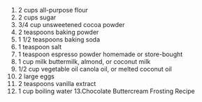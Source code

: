1. 2 cups all-purpose flour
2. 2 cups sugar
3. 3/4 cup unsweetened cocoa powder
4. 2 teaspoons baking powder
5. 1 1/2 teaspoons baking soda
6. 1 teaspoon salt
7. 1 teaspoon espresso powder homemade or store-bought
8. 1 cup milk buttermilk, almond, or coconut milk
9. 1/2 cup vegetable oil canola oil, or melted coconut oil
10. 2 large eggs
11. 2 teaspoons vanilla extract
12. 1 cup boiling water
13.Chocolate Buttercream Frosting Recipe